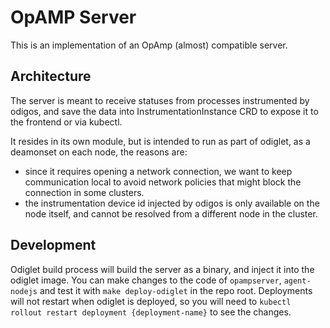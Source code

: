 # OpAMP Server

This is an implementation of an OpAmp (almost) compatible server.

## Architecture

The server is meant to receive statuses from processes instrumented by odigos, and save the data into InstrumentationInstance CRD to expose it to the frontend or via kubectl.

It resides in its own module, but is intended to run as part of odiglet, as a deamonset on each node, the reasons are:

- since it requires opening a network connection, we want to keep communication local to avoid network policies that might block the connection in some clusters.
- the instrumentation device id injected by odigos is only available on the node itself, and cannot be resolved from a different node in the cluster.

## Development

Odiglet build process will build the server as a binary, and inject it into the odiglet image.
You can make changes to the code of `opampserver`, `agent-nodejs` and test it with `make deploy-odiglet` in the repo root.
Deployments will not restart when odiglet is deployed, so you will need to `kubectl rollout restart deployment {deployment-name}` to see the changes.
